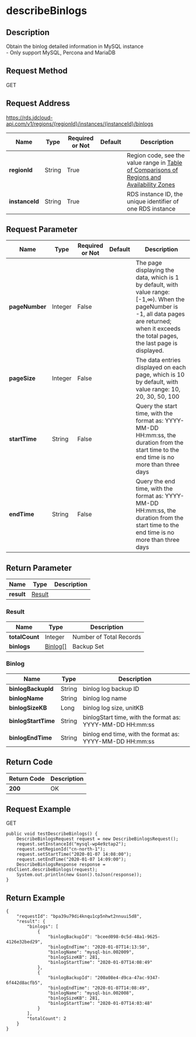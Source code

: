 # describeBinlogs


## Description
Obtain the binlog detailed information in MySQL instance<br>- Only support MySQL, Percona and MariaDB

## Request Method
GET

## Request Address
https://rds.jdcloud-api.com/v1/regions/{regionId}/instances/{instanceId}/binlogs

|Name|Type|Required or Not|Default|Description|
|---|---|---|---|---|
|**regionId**|String|True| |Region code, see the value range in [Table of Comparisons of Regions and Availability Zones](../Enum-Definitions/Regions-AZ.md)|
|**instanceId**|String|True| |RDS instance ID, the unique identifier of one RDS instance|

## Request Parameter
|Name|Type|Required or Not|Default|Description|
|---|---|---|---|---|
|**pageNumber**|Integer|False| |The page displaying the data, which is 1 by default, with value range: [-1,∞). When the pageNumber is -1, all data pages are returned; when it exceeds the total pages, the last page is displayed.|
|**pageSize**|Integer|False| |The data entries displayed on each page, which is 10 by default, with value range: 10, 20, 30, 50, 100|
|**startTime**|String|False| |Query the start time, with the format as: YYYY-MM-DD HH:mm:ss, the duration from the start time to the end time is no more than three days|
|**endTime**|String|False| |Query the end time, with the format as: YYYY-MM-DD HH:mm:ss, the duration from the start time to the end time is no more than three days|


## Return Parameter
|Name|Type|Description|
|---|---|---|
|**result**|[Result](describebinlogs#result)| |

### <div id="result">Result</div>
|Name|Type|Description|
|---|---|---|
|**totalCount**|Integer|Number of Total Records|
|**binlogs**|[Binlog[]](describebinlogs#binlog)|Backup Set|
### <div id="binlog">Binlog</div>
|Name|Type|Description|
|---|---|---|
|**binlogBackupId**|String|binlog log backup ID|
|**binlogName**|String|binlog log name|
|**binlogSizeKB**|Long|binlog log size, unitKB|
|**binlogStartTime**|String|binlogStart time, with the format as: YYYY-MM-DD HH:mm:ss|
|**binlogEndTime**|String|binlog end time, with the format as: YYYY-MM-DD HH:mm:ss|

## Return Code
|Return Code|Description|
|---|---|
|**200**|OK|

## Request Example
GET
```
public void testDescribeBinlogs() {
    DescribeBinlogsRequest request = new DescribeBinlogsRequest();
    request.setInstanceId("mysql-wp4e9ztap2");
    request.setRegionId("cn-north-1");
    request.setStartTime("2020-01-07 14:08:00");
    request.setEndTime("2020-01-07 14:09:00");
    DescribeBinlogsResponse response = rdsClient.describeBinlogs(request);
    System.out.println(new Gson().toJson(response));
}

```

## Return Example
```
{
    "requestId": "bpa39u79di4knqu1cp5nhwt2nnuui5d8", 
    "result": {
        "binlogs": [
            {
                "binlogBackupId": "bceed098-0c5d-48a1-9625-4126e32bed29", 
                "binlogEndTime": "2020-01-07T14:13:50", 
                "binlogName": "mysql-bin.002009", 
                "binlogSizeKB": 281, 
                "binlogStartTime": "2020-01-07T14:08:49"
            }, 
            {
                "binlogBackupId": "200a08e4-d9ca-47ac-9347-6f442d8acfb5", 
                "binlogEndTime": "2020-01-07T14:08:49", 
                "binlogName": "mysql-bin.002008", 
                "binlogSizeKB": 281, 
                "binlogStartTime": "2020-01-07T14:03:48"
            }
        ], 
        "totalCount": 2
    }
}
```
